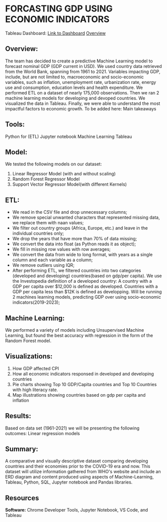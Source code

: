 # FORCASTING GDP USING ECONOMIC INDICATORS

Tableau Dashboard: [Link to Dashboard](https://public.tableau.com/views/FinalProject_16751348636030/FORECASTINGGDP?:language=en-US&publish=yes&:display_count=n&:origin=viz_share_link)
[Overview](https://public.tableau.com/authoring/MajorTrendsBetweenDevelopingVsDevelopedCountries/FORECASTINGGDP#1)

## Overview:
The team has decided to create a predictive Machine Learning model to forecast nominal GDP (GDP current in USD). We used country data retrieved from the World Bank, spanning from 1961 to 2021. Variables impacting GDP, include, but are not limited to, macroeconomic and socio-economic variables, such as inflation, unemployment rate, urbanization rate, energy use and consumption, education levels and health expenditure. We performed ETL on a dataset of nearly 175,000 observations. Then we ran 2 machine learning models for developing and devoped countries. We visualized the data in Tableau. Finally, we were able to understand the most impactful factors to economic growth. To be added here: Main takeaways

## Tools:
Python for (ETL)
Jupyter notebook
Machine Learning
Tableau

## Model:
We tested the following models on our dataset:

1. Linear Regressor Model (with and without scaling)
2. Random Forest Regressor Model
3. Support Vector Regressor Model(with different Kernels)

## ETL:
* We read in the CSV file and drop unnecessary columns;
* We remove special unwanted characters that represented missing data, we replace them with naan values;
* We filter out country groups (Africa, Europe, etc.) and leave in the individual countries only;
* We drop the years that have more than 70% of data missing;
* We convert the data into float (as Python reads it as object);
* We fill in missing row values with row averages;
* We convert the data from wide to long format, with years as a single column and each variable as a column;
* We remove outliers using IQR;
* After performing ETL, we filtered countries into two categories (developed and developing) countries(based on gdp/per capita). We use the Investopedia definition of a developed country: A country with a GDP per capita over $12,000 is defined as developed. Countries with a GDP per capita less than $12K is defined as developping.
Will be running 2 machines learning models, predicting GDP over using socio-economic indicators(2019-2023);

## Machine Learning:
We performed a variety of models including Unsupervised Machine Learning, but found the best accuracy with regression in the form of the Random Forest model.

## Visualizations:
1. How GDP affected CPI
2. How all economic indicators responsed in developed and developing countries
3. Pie charts showing Top 10 GDP/Capita countries and Top 10 Countries with high literacy rate.
4. Map illustrations showing countries based on gdp per capita and inflation

## Results:
Based on data set (1961-2021) we will be presenting the following outcomes:
Linear regression models

## Summary:
A comparative and visually descriptive dataset comparing developing countries and their economies prior to the COVID-19 era and now. This dataset will utilize information gathered from WHO's website and include an ERD diagram and content produced using aspects of Machine-Learning, Tableau, Python, SQL, Jupyter notebook and Pandas libraries. 

## Resources
**Software:** Chrome Developer Tools, Jupyter Notebook, VS Code, and Tableau

